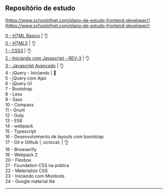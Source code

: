 ## Repositório de estudo

[https://www.schoolofnet.com/plano-de-estudo-frontend-developer/](https://www.schoolofnet.com/plano-de-estudo-frontend-developer/)

[0 - HTML Básico](https://github.com/josemalcher/SchoolOfNet-plano-de-estudo-frontend-developer/tree/master/00-htmlBasico)  | :ok_hand:      
[0 - HTML5](https://github.com/josemalcher/SchoolOfNet-plano-de-estudo-frontend-developer/tree/master/01-HTML5) | :ok_hand:  
[1 - CSS3](https://github.com/josemalcher/SchoolOfNet-plano-de-estudo-frontend-developer/tree/master/02-css3) | :ok_hand:    
[2 - Iniciando com Javascript - REV-3](https://github.com/josemalcher/SchoolOfNet-plano-de-estudo-frontend-developer/tree/master/03-IniciandoComJavascript) | :ok_hand:    
[3 - Javascript Avançado](https://github.com/josemalcher/SchoolOfNet-plano-de-estudo-frontend-developer/tree/master/03-Javascript_Avancado)  | :ok_hand:             
4 -  jQuery - Iniciando        | :eyes:     
5 -  jQuery com Ajax         
6 -  jQuery UI     
7 -  Bootstrap  
8 -  Less   
9 -  Sass   
10 - Compass  
11 - Grunt  
12 - Gulp  
13 - ES6  
14 - webpack      
15 - Typescript  
16 - Desenvolvimento de layouts com bootstrap    
17 - Git e Github | :octocat: | :ok_hand:     
18 - Browserify   
19 - Webpack 2  
20 - Flexbox   
21 - Foundation CSS na prática      
22 - Materialize CSS    
23 - Iniciando com Mootools    
24 - Google material lite   

---

